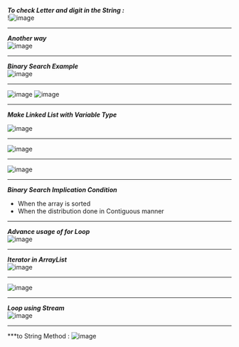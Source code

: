 ***To check Letter and digit in the String :***<br>
!![image](https://user-images.githubusercontent.com/97670140/180602296-3f0652b8-642a-42b7-96dc-94fab75dbfa6.png)
___

***Another way*** <br>
![image](https://user-images.githubusercontent.com/97670140/180602511-f78bce28-6433-4bbc-b82c-6e03ba45b834.png)
___

***Binary Search Example***<br>
![image](https://user-images.githubusercontent.com/97670140/181236238-3836bdde-5e96-485f-989f-db05cfe1585d.png)
___

![image](https://user-images.githubusercontent.com/97670140/181423969-4765079f-cc23-4f6e-9ac6-431ab848b50a.png)
![image](https://user-images.githubusercontent.com/97670140/181424950-bf88b424-81fd-4e4b-aca9-23d666a607b0.png)
___

***Make Linked List with Variable Type*** <br>

![image](https://user-images.githubusercontent.com/97670140/182025008-1f5de9a7-2af4-48d0-9de5-e557644d6213.png)
___

![image](https://user-images.githubusercontent.com/97670140/183135742-d5b3e59e-1877-437c-ae7f-d44d1de5e7a3.png)
___

![image](https://user-images.githubusercontent.com/97670140/183289024-8620d68e-3aef-4e12-a573-dd52bb5f8526.png)

___
***Binary Search Implication Condition*** <br>
- When the array is sorted
- When the distribution done in Contiguous manner

___

***Advance usage of for Loop*** <br>
![image](https://user-images.githubusercontent.com/97670140/183578676-072216b9-6979-4859-b2d6-14016e974ebd.png)

___
***Iterator in ArrayList*** <br>
![image](https://user-images.githubusercontent.com/97670140/183990885-bd62e4f2-7b2e-436d-89a7-a8ee3c1418e3.png)
___
![image](https://user-images.githubusercontent.com/97670140/184473366-aec4d286-81d8-4497-80a3-f84045159f55.png)

___

***Loop using Stream*** <br>
![image](https://user-images.githubusercontent.com/97670140/184821825-e1e00478-976c-4549-bdf0-aa49a4f506f1.png)

____
***to String Method  :
![image](https://user-images.githubusercontent.com/97670140/185342677-53e8a0b9-3ad5-4c5b-9399-b208bd613054.png)
